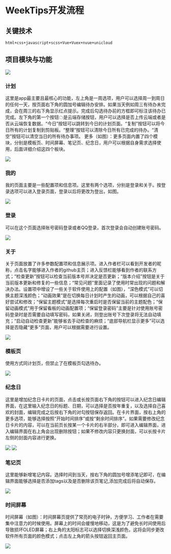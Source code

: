 # WeekTips开发流程
## 关键技术
```
html+css+javascript+scss+Vue+Vuex+nvue+unicloud
```
## 项目模块与功能
<img src='/模块.png' style="max-height: 400px"/>

### 计划  
这里是app最主要且最核心的功能，左上角是一周选项，用户可以选择周一到周日的任何一天，按页面右下角的圆加号编辑待办安排。如果当天例如周三有待办未完成，会在周三的右下角显示红点提示。完成后勾选待办前的方框即可标注该待办已完成。左下角的第一个按钮☁是云端存储按钮，用户可以选择是否上传云端或者是否从云端恢复数据。“今日”按钮可以跳转到今日的计划页面。“复制”按钮可以将今日所有的计划复制到剪贴板。“整理”按钮可以清除今日所有已完成的待办。“清空”按钮可以清空当日的所有待办事项。
更多（如图）：更多页面内置了四个模块，分别是模板页、时间屏幕、笔记页、纪念日，用户可以根据自身需求选择使用，后面详细介绍这四个板块。

<img src='/计划.jpg' style="max-height: 400px"/>

### 我的
我的页面主要是一些配置项和信息项。这里有两个选项，分别是登录和关于。按登录选项可以进入登录页面，登录以后将更改为登出，如图。

<img src='/我的（已登录）.png' style="max-height: 400px"/>

### 登录

可以在这个页面选择账号密码登录或者QQ登录，首次登录会自动创建账号密码。

<img src='/登录.jpg' style="max-height: 400px"/>

### 关于

关于页面放置了许多参数配置项和信息展示项。进入作者栏可以看到开发者的昵称，点击名字能够进入作者的github主页；进入反馈栏能够看到作者的联系方式；“检查更新”按钮可以检查当前版本号并决定是否更新；“版本介绍”按钮是关于当前版本更新和修复的一些信息；“常见问题”里面记录了使用时常出现的问题和解决办法。设置项中增设了一些关于软件使用上的配置（如图），“深色模式”可以切换主题深浅颜色；“动画效果”是在切换每日计划时产生的动画，可以根据自己的喜好尝试和修改；“保留主题模式”是选择每次重启时是否保留当前的主题配色；“保留动画模式”用于保留看板的动画配置项；“保留登录密码”主要是针对使用账号密码登录时是否需要自动填写密码，如果关闭，则登出账号下次登录将无法自动填充；“启动自动检查更新”能够省去手动检查的麻烦；“底部导航栏显示更多”可以选择是否隐藏“更多”页面，用户可以根据需要进行设置。

<img src='/关于.png' style="max-height: 400px"/>

### 模板页
使用方式同计划页，但禁止了在模板页勾选待办。

<img src='/模板.jpg' style="max-height: 400px"/>

### 纪念日
这里是增加纪念日卡片的页面，点击或长按页面右下角的按钮可以进入纪念日编辑界面，在这里输入纪念日的标题、日期，可以选择是否按年重复，以及选择自己喜欢的封面，编辑完成之后按右下角的对勾按钮保存返回。在卡片界面，按右上角的更多选项，能够选择按照“开始时间排序”或按“剩余时间排序”。如果需要修改纪念日卡片的内容，可以在当前页长按某一个卡片的右半部分，即可进入编辑界面，进入编辑界面在右上角会出现删除按钮；如果不修改内容只更换封面，可以长按卡片左侧的封面内容进行更换。

<img src='/纪念日.png' style="max-height: 400px"/>
<img src='/纪念日2.png' style="max-height: 400px"/>

### 笔记页
这里能够新增笔记内容。选择时间到当天，按右下角的圆加号增添笔记即可，在编辑界面能够选择是否添加tags以及是否删除该页笔记,添加完成后将自动保存。

<img src='/笔记.jpg' style="max-height: 400px"/>

### 时间屏幕
时间屏幕（如图）：时间屏幕页提供了常亮的电子时钟，方便学习、工作者在需要集中注意力的时候使用。屏幕上的时间会缓慢地移动，这是为了避免长时间使用后导致损坏OLED屏幕；右上角的太阳标志可以选择切换深浅颜色，这将会同步更改软件所有页面的颜色模式；点击左上角的箭头按钮返回主页面。

<img src='/时间屏幕.jpg' style="max-height: 400px"/>



